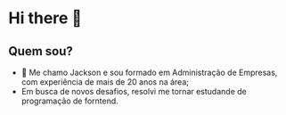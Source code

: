 # Hi there 👋

## Quem sou?
- 🌱 Me chamo Jackson e sou formado em Administração de Empresas, com experiência de mais de 20 anos na área;
- Em busca de novos desafios, resolvi me tornar estudande de programação de forntend.
